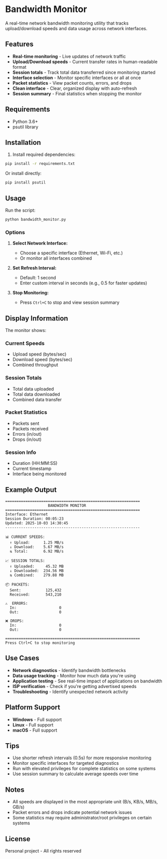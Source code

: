 # Bandwidth Monitor

A real-time network bandwidth monitoring utility that tracks upload/download speeds and data usage across network interfaces.

## Features

- **Real-time monitoring** - Live updates of network traffic
- **Upload/Download speeds** - Current transfer rates in human-readable format
- **Session totals** - Track total data transferred since monitoring started
- **Interface selection** - Monitor specific interfaces or all at once
- **Packet statistics** - View packet counts, errors, and drops
- **Clean interface** - Clear, organized display with auto-refresh
- **Session summary** - Final statistics when stopping the monitor

## Requirements

- Python 3.6+
- psutil library

## Installation

1. Install required dependencies:
```bash
pip install -r requirements.txt
```

Or install directly:
```bash
pip install psutil
```

## Usage

Run the script:
```bash
python bandwidth_monitor.py
```

### Options

1. **Select Network Interface:**
   - Choose a specific interface (Ethernet, Wi-Fi, etc.)
   - Or monitor all interfaces combined

2. **Set Refresh Interval:**
   - Default: 1 second
   - Enter custom interval in seconds (e.g., 0.5 for faster updates)

3. **Stop Monitoring:**
   - Press `Ctrl+C` to stop and view session summary

## Display Information

The monitor shows:

### Current Speeds
- Upload speed (bytes/sec)
- Download speed (bytes/sec)
- Combined throughput

### Session Totals
- Total data uploaded
- Total data downloaded
- Combined data transfer

### Packet Statistics
- Packets sent
- Packets received
- Errors (in/out)
- Drops (in/out)

### Session Info
- Duration (HH:MM:SS)
- Current timestamp
- Interface being monitored

## Example Output

```
============================================================
                   BANDWIDTH MONITOR
============================================================
Interface: Ethernet
Session Duration: 00:05:23
Updated: 2025-10-03 14:30:45
------------------------------------------------------------

📊 CURRENT SPEEDS:
  ↑ Upload:      1.25 MB/s
  ↓ Download:    5.67 MB/s
  ⇅ Total:       6.92 MB/s

📈 SESSION TOTALS:
  ↑ Uploaded:     45.32 MB
  ↓ Downloaded:  234.56 MB
  ⇅ Combined:    279.88 MB

📦 PACKETS:
  Sent:           125,432
  Received:       543,210

⚠️  ERRORS:
  In:                   0
  Out:                  0

❌ DROPS:
  In:                   0
  Out:                  0

============================================================
Press Ctrl+C to stop monitoring
```

## Use Cases

- **Network diagnostics** - Identify bandwidth bottlenecks
- **Data usage tracking** - Monitor how much data you're using
- **Application testing** - See real-time impact of applications on bandwidth
- **ISP verification** - Check if you're getting advertised speeds
- **Troubleshooting** - Identify unexpected network activity

## Platform Support

- **Windows** - Full support
- **Linux** - Full support
- **macOS** - Full support

## Tips

- Use shorter refresh intervals (0.5s) for more responsive monitoring
- Monitor specific interfaces for targeted diagnostics
- Run with elevated privileges for complete statistics on some systems
- Use session summary to calculate average speeds over time

## Notes

- All speeds are displayed in the most appropriate unit (B/s, KB/s, MB/s, GB/s)
- Packet errors and drops indicate potential network issues
- Some statistics may require administrator/root privileges on certain systems

## License

Personal project - All rights reserved
